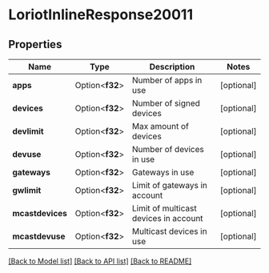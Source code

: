 # LoriotInlineResponse20011

## Properties

Name | Type | Description | Notes
------------ | ------------- | ------------- | -------------
**apps** | Option<**f32**> | Number of apps in use | [optional]
**devices** | Option<**f32**> | Number of signed devices | [optional]
**devlimit** | Option<**f32**> | Max amount of devices | [optional]
**devuse** | Option<**f32**> | Number of devices in use | [optional]
**gateways** | Option<**f32**> | Gateways in use | [optional]
**gwlimit** | Option<**f32**> | Limit of gateways in account | [optional]
**mcastdevices** | Option<**f32**> | Limit of multicast devices in account | [optional]
**mcastdevuse** | Option<**f32**> | Multicast devices in use | [optional]

[[Back to Model list]](../README.md#documentation-for-models) [[Back to API list]](../README.md#documentation-for-api-endpoints) [[Back to README]](../README.md)


